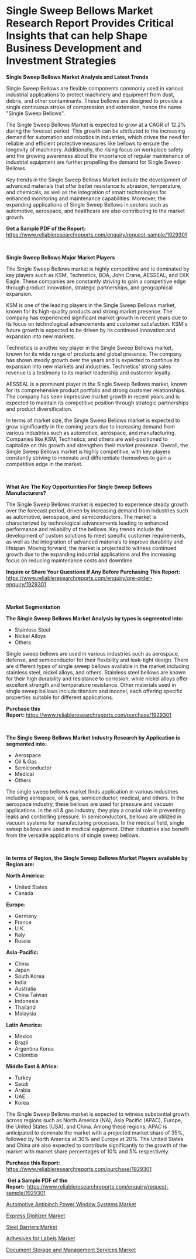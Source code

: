 <p><h1>Single Sweep Bellows Market Research Report Provides Critical Insights that can help Shape Business Development and Investment Strategies</h1></p><p><strong>Single Sweep Bellows Market Analysis and Latest Trends</strong></p>
<p><p>Single Sweep Bellows are flexible components commonly used in various industrial applications to protect machinery and equipment from dust, debris, and other contaminants. These bellows are designed to provide a single continuous stroke of compression and extension, hence the name "Single Sweep Bellows".</p><p>The Single Sweep Bellows Market is expected to grow at a CAGR of 12.2% during the forecast period. This growth can be attributed to the increasing demand for automation and robotics in industries, which drives the need for reliable and efficient protective measures like bellows to ensure the longevity of machinery. Additionally, the rising focus on workplace safety and the growing awareness about the importance of regular maintenance of industrial equipment are further propelling the demand for Single Sweep Bellows.</p><p>Key trends in the Single Sweep Bellows Market include the development of advanced materials that offer better resistance to abrasion, temperature, and chemicals, as well as the integration of smart technologies for enhanced monitoring and maintenance capabilities. Moreover, the expanding applications of Single Sweep Bellows in sectors such as automotive, aerospace, and healthcare are also contributing to the market growth.</p></p>
<p><strong>Get a Sample PDF of the Report:&nbsp;</strong> <a href="https://www.reliableresearchreports.com/enquiry/request-sample/1929301">https://www.reliableresearchreports.com/enquiry/request-sample/1929301</a></p>
<p>&nbsp;</p>
<p><strong>Single Sweep Bellows Major Market Players</strong></p>
<p><p>The Single Sweep Bellows market is highly competitive and is dominated by key players such as KSM, Technetics, BOA, John Crane, AESSEAL, and EKK Eagle. These companies are constantly striving to gain a competitive edge through product innovation, strategic partnerships, and geographical expansion.</p><p>KSM is one of the leading players in the Single Sweep Bellows market, known for its high-quality products and strong market presence. The company has experienced significant market growth in recent years due to its focus on technological advancements and customer satisfaction. KSM's future growth is expected to be driven by its continued innovation and expansion into new markets.</p><p>Technetics is another key player in the Single Sweep Bellows market, known for its wide range of products and global presence. The company has shown steady growth over the years and is expected to continue its expansion into new markets and industries. Technetics' strong sales revenue is a testimony to its market leadership and customer loyalty.</p><p>AESSEAL is a prominent player in the Single Sweep Bellows market, known for its comprehensive product portfolio and strong customer relationships. The company has seen impressive market growth in recent years and is expected to maintain its competitive position through strategic partnerships and product diversification.</p><p>In terms of market size, the Single Sweep Bellows market is expected to grow significantly in the coming years due to increasing demand from various industries such as automotive, aerospace, and manufacturing. Companies like KSM, Technetics, and others are well-positioned to capitalize on this growth and strengthen their market presence. Overall, the Single Sweep Bellows market is highly competitive, with key players constantly striving to innovate and differentiate themselves to gain a competitive edge in the market.</p></p>
<p>&nbsp;</p>
<p><strong>What Are The Key Opportunities For Single Sweep Bellows Manufacturers?</strong></p>
<p><p>The Single Sweep Bellows market is expected to experience steady growth over the forecast period, driven by increasing demand from industries such as automotive, aerospace, and semiconductors. The market is characterized by technological advancements leading to enhanced performance and reliability of the bellows. Key trends include the development of custom solutions to meet specific customer requirements, as well as the integration of advanced materials to improve durability and lifespan. Moving forward, the market is projected to witness continued growth due to the expanding industrial applications and the increasing focus on reducing maintenance costs and downtime.</p></p>
<p><strong>Inquire or Share Your Questions If Any Before Purchasing This Report:</strong> <a href="https://www.reliableresearchreports.com/enquiry/pre-order-enquiry/1929301">https://www.reliableresearchreports.com/enquiry/pre-order-enquiry/1929301</a></p>
<p>&nbsp;</p>
<p><strong>Market Segmentation</strong></p>
<p><strong>The Single Sweep Bellows Market Analysis by types is segmented into:</strong></p>
<p><ul><li>Stainless Steel</li><li>Nickel Alloys</li><li>Others</li></ul></p>
<p><p>Single sweep bellows are used in various industries such as aerospace, defense, and semiconductor for their flexibility and leak-tight design. There are different types of single sweep bellows available in the market including stainless steel, nickel alloys, and others. Stainless steel bellows are known for their high durability and resistance to corrosion, while nickel alloys offer excellent strength and temperature resistance. Other materials used in single sweep bellows include titanium and inconel, each offering specific properties suitable for different applications.</p></p>
<p><strong>Purchase this Report:&nbsp;</strong><a href="https://www.reliableresearchreports.com/purchase/1929301">https://www.reliableresearchreports.com/purchase/1929301</a></p>
<p>&nbsp;</p>
<p><strong>The Single Sweep Bellows Market Industry Research by Application is segmented into:</strong></p>
<p><ul><li>Aerospace</li><li>Oil & Gas</li><li>Semiconductor</li><li>Medical</li><li>Others</li></ul></p>
<p><p>The single sweep bellows market finds application in various industries including aerospace, oil & gas, semiconductor, medical, and others. In the aerospace industry, these bellows are used for pressure and vacuum applications. In the oil & gas industry, they play a crucial role in preventing leaks and controlling pressure. In semiconductors, bellows are utilized in vacuum systems for manufacturing processes. In the medical field, single sweep bellows are used in medical equipment. Other industries also benefit from the versatile applications of single sweep bellows.</p></p>
<p>&nbsp;</p>
<p><strong>In terms of Region, the Single Sweep Bellows Market Players available by Region are:</strong></p>
<p>
    <p> <strong> North America: </strong>
        <ul>
            <li>United States</li>
            <li>Canada</li>
        </ul>
        </p> 
    <p> <strong> Europe: </strong>
        <ul>
            <li>Germany</li>
            <li>France</li>
            <li>U.K.</li>
            <li>Italy</li>
            <li>Russia</li>
        </ul>
        </p> 
    <p> <strong> Asia-Pacific: </strong>
        <ul>
            <li>China</li>
            <li>Japan</li>
            <li>South Korea</li>
            <li>India</li>
            <li>Australia</li>
            <li>China Taiwan</li>
            <li>Indonesia</li>
            <li>Thailand</li>
            <li>Malaysia</li>
        </ul>
        </p> 
    <p> <strong> Latin America: </strong>
        <ul>
            <li>Mexico</li>
            <li>Brazil</li>
            <li>Argentina Korea</li>
            <li>Colombia</li>
        </ul>
        </p> 
    <p> <strong> Middle East & Africa: </strong>
        <ul>
            <li>Turkey</li>
            <li>Saudi</li>
            <li>Arabia</li>
            <li>UAE</li>
            <li>Korea</li>
        </ul>
    </p>
    </p>
<p><p>The Single Sweep Bellows market is expected to witness substantial growth across regions such as North America (NA), Asia Pacific (APAC), Europe, the United States (USA), and China. Among these regions, APAC is anticipated to dominate the market with a projected market share of 35%, followed by North America at 30% and Europe at 20%. The United States and China are also expected to contribute significantly to the growth of the market with market share percentages of 10% and 5% respectively.</p></p>
<p><strong>Purchase this Report: </strong><a href="https://www.reliableresearchreports.com/purchase/1929301">https://www.reliableresearchreports.com/purchase/1929301</a></p>
<p>&nbsp;<strong>Get a Sample PDF of the Report:&nbsp;&nbsp;</strong><a href="https://www.reliableresearchreports.com/enquiry/request-sample/1929301">https://www.reliableresearchreports.com/enquiry/request-sample/1929301</a></p>
<p><strong></strong></p>
<p><p><a href="https://gratis-rainforest-2ca.notion.site/Automotive-Antipinch-Power-Window-Systems-Market-Size-2024-2031-Global-Industrial-Analysis-Key-Ge-f622ee27d7f54c07869b8081b5c57d4b">Automotive Antipinch Power Window Systems Market</a></p><p><a href="https://crocus-run-b5a.notion.site/Express-Digitizer-Market-Research-Report-Provides-thorough-Industry-Overview-which-offers-an-In-Dep-429070112a924432b71b5ca0893f1bf6">Express Digitizer Market</a></p><p><a href="https://view.publitas.com/reportprime-1/steel-barriers-market-size-furnishes-valuable-information-encompassing-market-share-market-trends-and-projections-spanning-from-2024-to-2031/">Steel Barriers Market</a></p><p><a href="https://view.publitas.com/reportprime-1/adhesives-for-labels-market-size-reflecting-a-forecast-till-2031-market-by-type-by-application-and-by-geography/">Adhesives for Labels Market</a></p><p><a href="https://metal-farmhouse-e95.notion.site/Global-Document-Storage-and-Management-Services-Market-by-Types-Applications-and-Major-Players-wi-eca7d528368143ca8c0414adf9646a4c">Document Storage and Management Services Market</a></p></p>